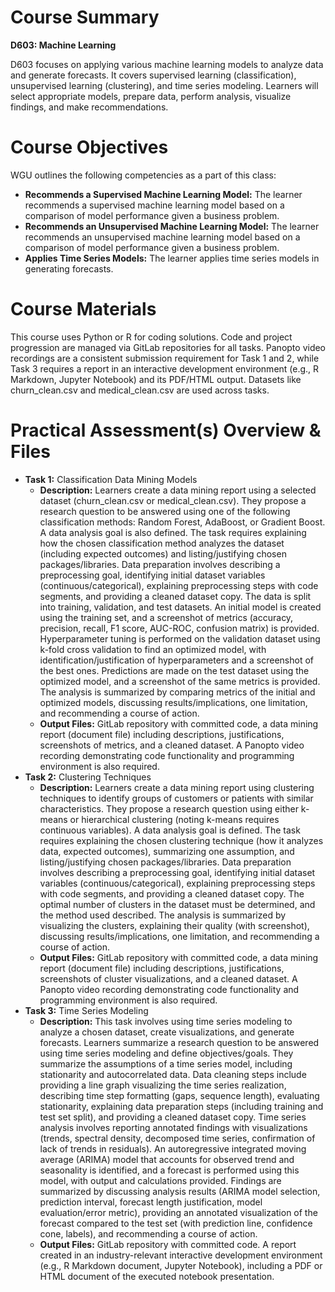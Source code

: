 # Course Summary
**D603: Machine Learning** 

D603 focuses on applying various machine learning models to analyze data and generate forecasts. It covers supervised learning (classification), unsupervised learning (clustering), and time series modeling. Learners will select appropriate models, prepare data, perform analysis, visualize findings, and make recommendations.
# Course Objectives 
WGU outlines the following competencies as a part of this class:
- **Recommends a Supervised Machine Learning Model:** The learner recommends a supervised machine learning model based on a comparison of model performance given a business problem.
- **Recommends an Unsupervised Machine Learning Model:** The learner recommends an unsupervised machine learning model based on a comparison of model performance given a business problem.
- **Applies Time Series Models:** The learner applies time series models in generating forecasts.
# Course Materials
This course uses Python or R for coding solutions. Code and project progression are managed via GitLab repositories for all tasks. Panopto video recordings are a consistent submission requirement for Task 1 and 2, while Task 3 requires a report in an interactive development environment (e.g., R Markdown, Jupyter Notebook) and its PDF/HTML output. Datasets like churn_clean.csv and medical_clean.csv are used across tasks.
# Practical Assessment(s) Overview & Files
- **Task 1:** Classification Data Mining Models
    - **Description:** Learners create a data mining report using a selected dataset (churn_clean.csv or medical_clean.csv). They propose a research question to be answered using one of the following classification methods: Random Forest, AdaBoost, or Gradient Boost. A data analysis goal is also defined. The task requires explaining how the chosen classification method analyzes the dataset (including expected outcomes) and listing/justifying chosen packages/libraries. Data preparation involves describing a preprocessing goal, identifying initial dataset variables (continuous/categorical), explaining preprocessing steps with code segments, and providing a cleaned dataset copy. The data is split into training, validation, and test datasets. An initial model is created using the training set, and a screenshot of metrics (accuracy, precision, recall, F1 score, AUC-ROC, confusion matrix) is provided. Hyperparameter tuning is performed on the validation dataset using k-fold cross validation to find an optimized model, with identification/justification of hyperparameters and a screenshot of the best ones. Predictions are made on the test dataset using the optimized model, and a screenshot of the same metrics is provided. The analysis is summarized by comparing metrics of the initial and optimized models, discussing results/implications, one limitation, and recommending a course of action.
  - **Output Files:** GitLab repository with committed code, a data mining report (document file) including descriptions, justifications, screenshots of metrics, and a cleaned dataset. A Panopto video recording demonstrating code functionality and programming environment is also required.
- **Task 2:** Clustering Techniques
    - **Description:** Learners create a data mining report using clustering techniques to identify groups of customers or patients with similar characteristics. They propose a research question using either k-means or hierarchical clustering (noting k-means requires continuous variables). A data analysis goal is defined. The task requires explaining the chosen clustering technique (how it analyzes data, expected outcomes), summarizing one assumption, and listing/justifying chosen packages/libraries. Data preparation involves describing a preprocessing goal, identifying initial dataset variables (continuous/categorical), explaining preprocessing steps with code segments, and providing a cleaned dataset copy. The optimal number of clusters in the dataset must be determined, and the method used described. The analysis is summarized by visualizing the clusters, explaining their quality (with screenshot), discussing results/implications, one limitation, and recommending a course of action.
  - **Output Files:** GitLab repository with committed code, a data mining report (document file) including descriptions, justifications, screenshots of cluster visualizations, and a cleaned dataset. A Panopto video recording demonstrating code functionality and programming environment is also required.
- **Task 3:** Time Series Modeling
    - **Description:** This task involves using time series modeling to analyze a chosen dataset, create visualizations, and generate forecasts. Learners summarize a research question to be answered using time series modeling and define objectives/goals. They summarize the assumptions of a time series model, including stationarity and autocorrelated data. Data cleaning steps include providing a line graph visualizing the time series realization, describing time step formatting (gaps, sequence length), evaluating stationarity, explaining data preparation steps (including training and test set split), and providing a cleaned dataset copy. Time series analysis involves reporting annotated findings with visualizations (trends, spectral density, decomposed time series, confirmation of lack of trends in residuals). An autoregressive integrated moving average (ARIMA) model that accounts for observed trend and seasonality is identified, and a forecast is performed using this model, with output and calculations provided. Findings are summarized by discussing analysis results (ARIMA model selection, prediction interval, forecast length justification, model evaluation/error metric), providing an annotated visualization of the forecast compared to the test set (with prediction line, confidence cone, labels), and recommending a course of action.
  - **Output Files:** GitLab repository with committed code. A report created in an industry-relevant interactive development environment (e.g., R Markdown document, Jupyter Notebook), including a PDF or HTML document of the executed notebook presentation.
